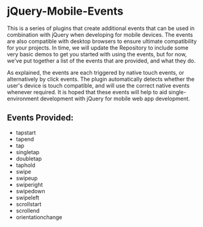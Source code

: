 jQuery-Mobile-Events
====================

This is a series of plugins that create additional events that can be used in combination with jQuery when developing for mobile devices. The events are also compatible with desktop browsers to ensure ultimate compatibility for your projects. In time, we will update the Repository to include some very basic demos to get you started with using the events, but for now, we've put together a list of the events that are provided, and what they do.

As explained, the events are each triggered by native touch events, or alternatively by click events. The plugin automatically detects whether the user's device is touch compatible, and will use the correct native events whenever required. It is hoped that these events will help to aid single-environment development with jQuery for mobile web app development.

Events Provided:
---------------

+ tapstart
+ tapend
+ tap
+ singletap
+ doubletap
+ taphold
+ swipe
+ swipeup
+ swiperight
+ swipedown
+ swipeleft
+ scrollstart
+ scrollend
+ orientationchange